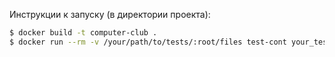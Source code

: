 Инструкции к запуску (в директории проекта):
```sh
$ docker build -t computer-club .
$ docker run --rm -v /your/path/to/tests/:root/files test-cont your_test_file.txt
```